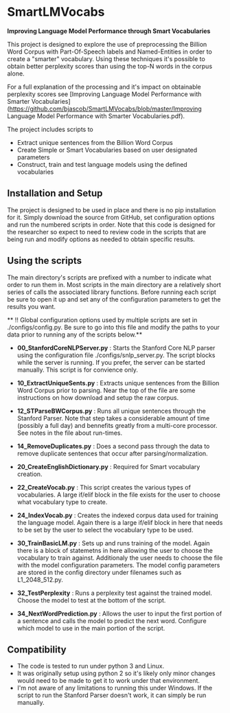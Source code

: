 # SmartLMVocabs<br/>
**Improving Language Model Performance through Smart Vocabularies**

This project is designed to explore the use of preprocessing the Billion Word Corpus with Part-Of-Speech labels and Named-Entities in order to create a "smarter" vocabulary.  Using these techniques it's possible to obtain better perplexity scores than using the top-N words in the corpus alone.

For a full explanation of the processing and it's impact on obtainable perplexity scores see [Improving Language Model Performance with Smarter Vocabularies](https://github.com/bjascob/SmartLMVocabs/blob/master/Improving Language Model Performance with Smarter Vocabularies.pdf).

The project includes scripts to
* Extract unique sentences from the Billion Word Corpus
* Create Simple or Smart Vocabularies based on user designated parameters
* Construct, train and test language models using the defined vocabularies


## Installation and Setup
The project is designed to be used in place and there is no pip installation for it.  Simply download the source from GitHub, set configuration options and run the numbered scripts in order.  Note that this code is designed for the researcher so expect to need to review code in the scripts that are being run and modify options as needed to obtain specific results.


## Using the scripts
The main directory's scripts are prefixed with a number to indicate what order to run them in.  Most scripts in the main directory are a relatively short series of calls the associated library functions.  Before running each script be sure to open it up and set any of the configuration parameters to get the results you want.<br/>

** !! Global configuration options used by multiple scripts are set in ./configs/config.py.  Be sure to go into this file and modify the paths to your data prior to running any of the scripts below.**

* **00_StanfordCoreNLPServer.py** : Starts the Stanford Core NLP parser using the configuration file ./configs/snlp_server.py.  The script blocks while the server is running.  If you prefer, the server can be started manually.  This script is for convience only.<br/>

* **10_ExtractUniqueSents.py** : Extracts unique sentences from the Billion Word Corpus prior to parsing.  Near the top of the file are some instructions on how download and setup the raw corpus.<br/>

* **12_STParseBWCorpus.py** : Runs all unique sentences through the Stanford Parser.  Note that step takes a considerable amount of time (possibly a full day) and bennefits greatly from a multi-core processor.  See notes in the file about run-times.<br/>

* **14_RemoveDuplicates.py** : Does a second pass through the data to remove duplicate sentences that occur after parsing/normalization.<br/>

* **20_CreateEnglishDictionary.py** : Required for Smart vocabulary creation.<br/>

* **22_CreateVocab.py** : This script creates the various types of vocabularies.  A large if/elif block in the file exists for the user to choose what vocabulary type to create.<br/>

* **24_IndexVocab.py** : Creates the indexed corpus data used for training the language model.  Again there is a large if/elif block in here that needs to be set by the user to select the vocabulary type to be used.<br/>

* **30_TrainBasicLM.py** : Sets up and runs training of the model.  Again there is a block of statemetns in here allowing the user to choose the vocabulary to train against.  Additionaly the user needs to choose the file with the model configuration parameters.  The model config parameters are stored in the config directory under filenames such as L1_2048_512.py.<br/>

* **32_TestPerplexity** : Runs a perplexity test against the trained model.  Choose the model to test at the bottom of the script.<br/>

* **34_NextWordPrediction.py** : Allows the user to input the first portion of a sentence and calls the model to predict the next word.  Configure which model to use in the main portion of the script.

## Compatibility
* The code is tested to run under python 3 and Linux.
* It was originally setup using python 2 so it's likely only minor changes would need to be made to get it to work under that environment.
* I'm not aware of any limitations to running this under Windows.  If the script to run the Stanford Parser doesn't work, it can simply be run manually.
